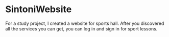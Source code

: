 # SintoniWebsite
For a study project, I created a website for sports hall. After you discovered all the services you can get, you can log in and sign in for sport lessons.
